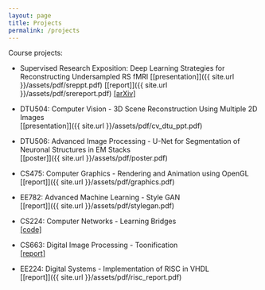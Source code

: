 ```yaml
---
layout: page
title: Projects
permalink: /projects
---
```


Course projects:

* Supervised Research Exposition: Deep Learning Strategies for Reconstructing Undersampled RS fMRI 
  [[presentation]]({{ site.url }}/assets/pdf/sreppt.pdf) [[report]]({{ site.url }}/assets/pdf/srereport.pdf) [[arXiv]](https://arxiv.org/abs/2104.05488)

* DTU504: Computer Vision - 3D Scene Reconstruction Using Multiple 2D Images  
  [[presentation]]({{ site.url }}/assets/pdf/cv_dtu_ppt.pdf)
  
* DTU506: Advanced Image Processing - U-Net for Segmentation of Neuronal Structures in EM Stacks  
  [[poster]]({{ site.url }}/assets/pdf/poster.pdf)

* CS475: Computer Graphics - Rendering and Animation using OpenGL  
  [[report]]({{ site.url }}/assets/pdf/graphics.pdf)

* EE782: Advanced Machine Learning - Style GAN  
  [[report]]({{ site.url }}/assets/pdf/stylegan.pdf)
  
* CS224: Computer Networks - Learning Bridges  
  [[code]](https://github.com/anubhavgoel26/LearningBridges)
  
* CS663: Digital Image Processing - Toonification  
  [[report]](https://github.com/methi1999/CS663-DIP-Project)
  
* EE224: Digital Systems - Implementation of RISC in VHDL  
  [[report]]({{ site.url }}/assets/pdf/risc_report.pdf)
